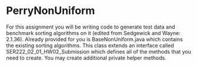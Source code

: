 # PerryNonUniform
For this assignment you will be writing code to generate test data and benchmark 
sorting algorithms on it (edited from Sedgewick and Wayne: 2.1.36). Already 
provided for you is BaseNonUniform.java which contains the existing sorting 
algorithms. This class extends an interface called SER222_02_01_HW02_Submission 
which defines all of the methods that you need to create. You may create 
additional private helper methods. 


